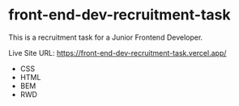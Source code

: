 # front-end-dev-recruitment-task

This is a recruitment task for a Junior Frontend Developer.

Live Site URL: https://front-end-dev-recruitment-task.vercel.app/

- CSS
- HTML
- BEM
- RWD
